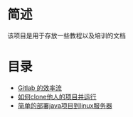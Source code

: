 # 简述

该项目是用于存放一些教程以及培训的文档

# 目录

- [Gitlab 的效率流](http://192.168.1.33:8080/ty-software/awesome-tutorial/blob/master/gitlab%E6%95%88%E7%8E%87%E6%B5%81.md)
- [如何clone他人的项目并运行](http://192.168.1.33:8080/ty-software/awesome-tutorial/blob/801e60363048312893085e634cb971a420028863/%E5%A6%82%E4%BD%95clone%E4%BB%96%E4%BA%BA%E7%9A%84%E9%A1%B9%E7%9B%AE%E5%B9%B6%E8%BF%90%E8%A1%8C.md)
- [简单的部署java项目到linux服务器](http://192.168.1.33:8080/ty-software/awesome-tutorial/blob/801e60363048312893085e634cb971a420028863/%E7%AE%80%E5%8D%95%E7%9A%84%E9%83%A8%E7%BD%B2java%E9%A1%B9%E7%9B%AE%E5%88%B0linux%E6%9C%8D%E5%8A%A1%E5%99%A8.md)


